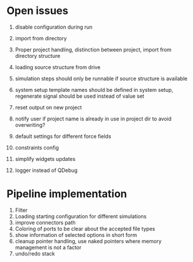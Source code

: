 # Open issues

1. disable configuration during run
1. import from directory
1. Proper project handling, distinction between project, import from directory structure
1. loading source structure from drive
1. simulation steps should only be runnable if source structure is available

1. system setup template names should be defined in system setup, regenerate signal should be used instead of value set

1. reset output on new project

1. notify user if project name is already in use in project dir to avoid overwriting?


1. default settings for different force fields
1. constraints config

1. simplify widgets updates
1. logger instead of QDebug

# Pipeline implementation

1. Filter
1. Loading starting configuration for different simulations
1. improve connectors path
1. Coloring of ports to be clear about the accepted file types
1. show information of selected options in short form
1. cleanup pointer handling, use naked pointers where memory management is not a factor
1. undo/redo stack
